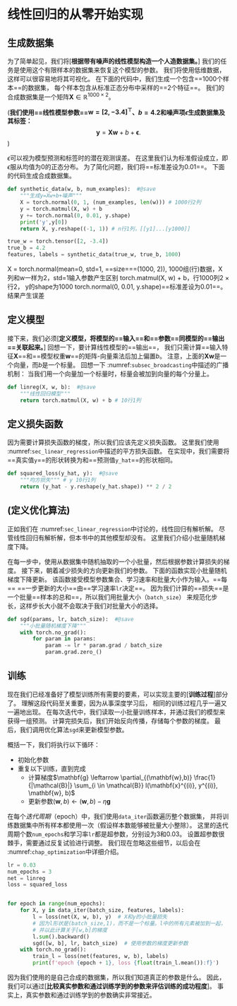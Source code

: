 # 线性回归的从零开始实现
## 生成数据集

为了简单起见，我们将\[**根据带有噪声的线性模型构造一个人造数据集。**]
我们的任务是使用这个有限样本的数据集来恢复这个模型的参数。
我们将使用低维数据，这样可以很容易地将其可视化。
在下面的代码中，我们生成一个包含==1000个样本==的数据集，
每个样本包含从标准正态分布中采样的==2个特征==。
我们的合成数据集是一个矩阵$\mathbf{X}\in \mathbb{R}^{1000 \times 2}$。

(**我们使用==线性模型参数==$\mathbf{w} = [2, -3.4]^\top$、$b = 4.2$和噪声项$\epsilon$生成数据集及其标签：**
$$\mathbf{y}= \mathbf{X} \mathbf{w} + b + \mathbf\epsilon.$$)

$\epsilon$可以视为模型预测和标签时的潜在观测误差。
在这里我们认为标准假设成立，即$\epsilon$服从均值为0的正态分布。
为了简化问题，我们将==标准差设为0.01==。
下面的代码生成合成数据集。
```python
def synthetic_data(w, b, num_examples):  #@save
    """生成y=Xw+b+噪声"""
    X = torch.normal(0, 1, (num_examples, len(w))) # 1000行2列
    y = torch.matmul(X, w) + b
    y += torch.normal(0, 0.01, y.shape)
    print('y',y[0])
    return X, y.reshape((-1, 1)) # n行1列，[[y1]...[y1000]]

true_w = torch.tensor([2, -3.4])
true_b = 4.2
features, labels = synthetic_data(true_w, true_b, 1000)
```
X = torch.normal(mean=0, std=1, ==size==\=(1000, 2)), 1000组(行)数据，X 列和w一样为2，std=1输入参数产生区别
torch.matmul(X, w) + b，行1000列2 × 行2， y的shape为1000
torch.normal(0, 0.01, y.shape)==标准差设为0.01==。结果产生误差





## 定义模型
接下来，我们必须\[**定义模型，将模型的==输入==和==参数==同模型的==输出==关联起来。**]
回想一下，要计算线性模型的==输出==，
我们只需计算==输入特征$\mathbf{X}$==和==模型权重$\mathbf{w}$==的矩阵-向量乘法后加上偏置$b$。
注意，上面的$\mathbf{Xw}$是一个向量，而$b$是一个标量。
回想一下 :numref:`subsec_broadcasting`中描述的广播机制：
当我们用一个向量加一个标量时，标量会被加到向量的每个分量上。
```python
def linreg(X, w, b):  #@save
    """线性回归模型"""
    return torch.matmul(X, w) + b # 10行1列
```
## **定义损失函数**
因为需要计算损失函数的梯度，所以我们应该先定义损失函数。
这里我们使用 :numref:`sec_linear_regression`中描述的平方损失函数。
在实现中，我们需要将==真实值`y`==的形状转换为和==预测值`y_hat`==的形状相同。
```python
def squared_loss(y_hat, y):  #@save
    """均方损失""" # y 10行1列
    return (y_hat - y.reshape(y_hat.shape)) ** 2 / 2
```
## (**定义优化算法**)

正如我们在 :numref:`sec_linear_regression`中讨论的，线性回归有解析解。
尽管线性回归有解析解，但本书中的其他模型却没有。
这里我们介绍小批量随机梯度下降。

在每一步中，使用从数据集中随机抽取的一个小批量，然后根据参数计算损失的梯度。
接下来，朝着减少损失的方向更新我们的参数。
下面的函数实现小批量随机梯度下降更新。
该函数接受模型参数集合、学习速率和批量大小作为输入。==每==
==一步更新的大小==由==学习速率`lr`决定==。
因为我们计算的==损失==是一个批量==样本的总和==，所以我们用批量大小（`batch_size`）
来规范化步长，这样步长大小就不会取决于我们对批量大小的选择。
```python
def sgd(params, lr, batch_size):  #@save
    """小批量随机梯度下降"""
    with torch.no_grad():
        for param in params:
            param -= lr * param.grad / batch_size
            param.grad.zero_()
```



## 训练

现在我们已经准备好了模型训练所有需要的要素，可以实现主要的\[**训练过程**]部分了。
理解这段代码至关重要，因为从事深度学习后，
相同的训练过程几乎一遍又一遍地出现。
在每次迭代中，我们读取一小批量训练样本，并通过我们的模型来获得一组预测。
计算完损失后，我们开始反向传播，存储每个参数的梯度。
最后，我们调用优化算法`sgd`来更新模型参数。

概括一下，我们将执行以下循环：

* 初始化参数
* 重复以下训练，直到完成
    * 计算梯度$\mathbf{g} \leftarrow \partial_{(\mathbf{w},b)} \frac{1}{|\mathcal{B}|} \sum_{i \in \mathcal{B}} l(\mathbf{x}^{(i)}, y^{(i)}, \mathbf{w}, b)$
    * 更新参数$(\mathbf{w}, b) \leftarrow (\mathbf{w}, b) - \eta \mathbf{g}$

在每个*迭代周期*（epoch）中，我们使用`data_iter`函数遍历整个数据集，
并将训练数据集中所有样本都使用一次（假设样本数能够被批量大小整除）。
这里的迭代周期个数`num_epochs`和学习率`lr`都是超参数，分别设为3和0.03。
设置超参数很棘手，需要通过反复试验进行调整。
我们现在忽略这些细节，以后会在 :numref:`chap_optimization`中详细介绍。
```python
lr = 0.03
num_epochs = 3
net = linreg
loss = squared_loss


for epoch in range(num_epochs):
    for X, y in data_iter(batch_size, features, labels):
        l = loss(net(X, w, b), y)  # X和y的小批量损失
        # 因为l形状是(batch_size,1)，而不是一个标量。l中的所有元素被加到一起，
        # 并以此计算关于[w,b]的梯度
        l.sum().backward()
        sgd([w, b], lr, batch_size)  # 使用参数的梯度更新参数
    with torch.no_grad():
        train_l = loss(net(features, w, b), labels)
        print(f'epoch {epoch + 1}, loss {float(train_l.mean()):f}')
```

因为我们使用的是自己合成的数据集，所以我们知道真正的参数是什么。 因此，我们可以通过\[**比较真实参数和通过训练学到的参数来评估训练的成功程度**]。 事实上，真实参数和通过训练学到的参数确实非常接近。


